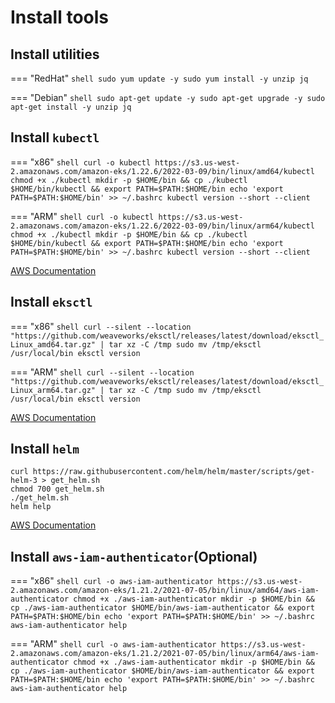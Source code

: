 # Install tools

## Install utilities

=== "RedHat"
    ``` shell
    sudo yum update -y
    sudo yum install -y unzip jq
    ```

=== "Debian"
    ``` shell
    sudo apt-get update -y
    sudo apt-get upgrade -y
    sudo apt-get install -y unzip jq
    ```

## Install `kubectl`

=== "x86"
    ``` shell
    curl -o kubectl https://s3.us-west-2.amazonaws.com/amazon-eks/1.22.6/2022-03-09/bin/linux/amd64/kubectl
    chmod +x ./kubectl
    mkdir -p $HOME/bin && cp ./kubectl $HOME/bin/kubectl && export PATH=$PATH:$HOME/bin
    echo 'export PATH=$PATH:$HOME/bin' >> ~/.bashrc
    kubectl version --short --client
    ```

=== "ARM"
    ``` shell
    curl -o kubectl https://s3.us-west-2.amazonaws.com/amazon-eks/1.22.6/2022-03-09/bin/linux/arm64/kubectl
    chmod +x ./kubectl
    mkdir -p $HOME/bin && cp ./kubectl $HOME/bin/kubectl && export PATH=$PATH:$HOME/bin
    echo 'export PATH=$PATH:$HOME/bin' >> ~/.bashrc
    kubectl version --short --client
    ```

[AWS Documentation](https://docs.aws.amazon.com/eks/latest/userguide/install-kubectl.html)

## Install `eksctl`

=== "x86"
    ``` shell
    curl --silent --location "https://github.com/weaveworks/eksctl/releases/latest/download/eksctl_Linux_amd64.tar.gz" | tar xz -C /tmp
    sudo mv /tmp/eksctl /usr/local/bin
    eksctl version
    ```

=== "ARM"
    ``` shell
    curl --silent --location "https://github.com/weaveworks/eksctl/releases/latest/download/eksctl_Linux_arm64.tar.gz" | tar xz -C /tmp
    sudo mv /tmp/eksctl /usr/local/bin
    eksctl version
    ```

[AWS Documentation](https://docs.aws.amazon.com/eks/latest/userguide/eksctl.html)

## Install `helm`

``` shell
curl https://raw.githubusercontent.com/helm/helm/master/scripts/get-helm-3 > get_helm.sh
chmod 700 get_helm.sh
./get_helm.sh
helm help
```

[AWS Documentation](https://docs.aws.amazon.com/eks/latest/userguide/helm.html)

## Install `aws-iam-authenticator`(Optional)

=== "x86"
    ``` shell
    curl -o aws-iam-authenticator https://s3.us-west-2.amazonaws.com/amazon-eks/1.21.2/2021-07-05/bin/linux/amd64/aws-iam-authenticator
    chmod +x ./aws-iam-authenticator
    mkdir -p $HOME/bin && cp ./aws-iam-authenticator $HOME/bin/aws-iam-authenticator && export PATH=$PATH:$HOME/bin
    echo 'export PATH=$PATH:$HOME/bin' >> ~/.bashrc
    aws-iam-authenticator help
    ```

=== "ARM"
    ``` shell
    curl -o aws-iam-authenticator https://s3.us-west-2.amazonaws.com/amazon-eks/1.21.2/2021-07-05/bin/linux/arm64/aws-iam-authenticator
    chmod +x ./aws-iam-authenticator
    mkdir -p $HOME/bin && cp ./aws-iam-authenticator $HOME/bin/aws-iam-authenticator && export PATH=$PATH:$HOME/bin
    echo 'export PATH=$PATH:$HOME/bin' >> ~/.bashrc
    aws-iam-authenticator help
    ```
